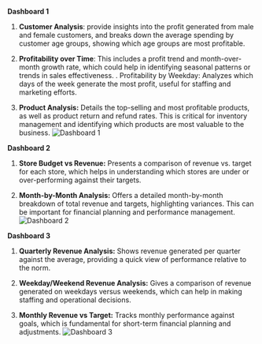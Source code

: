**Dashboard 1**

1. **Customer Analysis**: provide insights into the profit generated from male and female 
customers, and breaks down the average spending by customer age groups, showing which age 
groups are most profitable.

2. **Profitability over Time**: This includes a profit trend and month-over-month growth rate, 
which could help in identifying seasonal patterns or trends in sales effectiveness.
. Profitability by Weekday: Analyzes which days of the week generate the most profit, 
useful for staffing and marketing efforts.

3. **Product Analysis:** Details the top-selling and most profitable products, as well as product 
return and refund rates. This is critical for inventory management and identifying which 
products are most valuable to the business.
![Dashboard 1](https://github.com/Suhaib0310/excel_analysis_of_a_store/assets/126916856/9141fb36-57c8-409a-902b-559127127e4d)





**Dashboard 2**

1. **Store Budget vs Revenue:** Presents a comparison of revenue vs. target for each store, 
which helps in understanding which stores are under or over-performing against their targets.

2. **Month-by-Month Analysis:** Offers a detailed month-by-month breakdown of total 
revenue and targets, highlighting variances. This can be important for financial planning and 
performance management.
![Dashboard 2](https://github.com/Suhaib0310/excel_analysis_of_a_store/assets/126916856/638e13a6-e1bf-443e-a798-1fdabad3c4b8)




**Dashboard 3**
1. **Quarterly Revenue Analysis:** Shows revenue generated per quarter against the average, 
providing a quick view of performance relative to the norm.

2. **Weekday/Weekend Revenue Analysis:** Gives a comparison of revenue generated on 
weekdays versus weekends, which can help in making staffing and operational decisions.

4. **Monthly Revenue vs Target:** Tracks monthly performance against goals, which is 
fundamental for short-term financial planning and adjustments.
![Dashboard 3](https://github.com/Suhaib0310/excel_analysis_of_a_store/assets/126916856/4c630934-301a-4f1b-bc1f-c747e8f294db)

